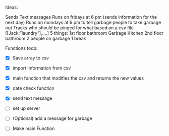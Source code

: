 Ideas:

Sends Text messages
Runs on fridays at 6 pm (sends information for the next day)
Runs on mondays at 6 pm to tell garbage people to take garbage out
Tracks who should be pinged for what based on a csv file
[[Jack:”laundry”],....]
5 things:
1st floor bathroom
Garbage 
Kitchen
2nd floor bathroom
2 people on garbage
1 break

Functions todo:
- [x] Save array to csv
- [x] import information from csv
- [x] main function that modifies the csv and returns the new values
- [x] date check function
- [x] send text message
- [ ] set up server
- [ ] (Optional) add a message for garbage
- [ ] Make main Function

